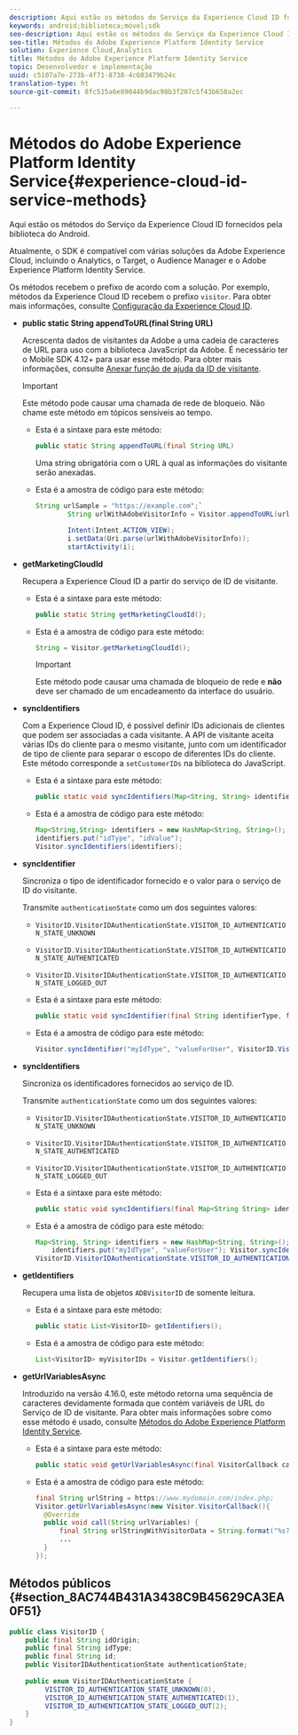 ```yaml
---
description: Aqui estão os métodos do Serviço da Experience Cloud ID fornecidos pela biblioteca do Android.
keywords: android;biblioteca;móvel;sdk
seo-description: Aqui estão os métodos do Serviço da Experience Cloud ID fornecidos pela biblioteca do Android.
seo-title: Métodos do Adobe Experience Platform Identity Service
solution: Experience Cloud,Analytics
title: Métodos do Adobe Experience Platform Identity Service
topic: Desenvolvedor e implementação
uuid: c5107a7e-273b-4f71-8738-4c603479b24c
translation-type: ht
source-git-commit: 8fc515a6e89044b9dac98b3f207c5f43b658a2ec

---
```



# Métodos do Adobe Experience Platform Identity Service{#experience-cloud-id-service-methods}

Aqui estão os métodos do Serviço da Experience Cloud ID fornecidos pela biblioteca do Android.

Atualmente, o SDK é compatível com várias soluções da Adobe Experience Cloud, incluindo o Analytics, o Target, o Audience Manager e o Adobe Experience Platform Identity Service.

Os métodos recebem o prefixo de acordo com a solução. Por exemplo, métodos da Experience Cloud ID recebem o prefixo `visitor`. Para obter mais informações, consulte [Configuração da Experience Cloud ID](/help/android/c-marketing-cloud/mcvid.md).

* **public static String appendToURL(final String URL)**

   Acrescenta dados de visitantes da Adobe a uma cadeia de caracteres de URL para uso com a biblioteca JavaScript da Adobe. É necessário ter o Mobile SDK 4.12+ para usar esse método. Para obter mais informações, consulte [Anexar função de ajuda da ID de visitante](https://marketing.adobe.com/resources/help/pt_BR/mcvid/mcvid-appendvisitorid.html).

   >[!IMPORTANT]
   >
   >Este método pode causar uma chamada de rede de bloqueio. Não chame este método em tópicos sensíveis ao tempo.

   * Esta é a sintaxe para este método:

      ```java
      public static String appendToURL(final String URL) 
      ```

      Uma string obrigatória com o URL à qual as informações do visitante serão anexadas.

   * Esta é a amostra de código para este método:

      ```java
      String urlSample = "https://example.com";`
              String urlWithAdobeVisitorInfo = Visitor.appendToURL(urlSample);
      
              Intent(Intent.ACTION_VIEW);
              i.setData(Uri.parse(urlWithAdobeVisitorInfo));
              startActivity(i);
      ```

* **getMarketingCloudId**

   Recupera a Experience Cloud ID a partir do serviço de ID de visitante.

   * Esta é a sintaxe para este método:

      ```java
      public static String getMarketingCloudId(); 
      ```

   * Esta é a amostra de código para este método:

      ```java
      String = Visitor.getMarketingCloudId();
      ```

      >[!IMPORTANT]
      >
      >Este método pode causar uma chamada de bloqueio de rede e **não** deve ser chamado de um encadeamento da interface do usuário.

* **syncIdentifiers**

   Com a Experience Cloud ID, é possível definir IDs adicionais de clientes que podem ser associadas a cada visitante. A API de visitante aceita várias IDs do cliente para o mesmo visitante, junto com um identificador de tipo de cliente para separar o escopo de diferentes IDs do cliente. Este método corresponde a `setCustomerIDs` na biblioteca do JavaScript.

   * Esta é a sintaxe para este método:

      ```java
      public static void syncIdentifiers(Map<String, String> identifiers); 
      ```

   * Esta é a amostra de código para este método:

      ```java
      Map<String,String> identifiers = new HashMap<String, String>();
      identifiers.put("idType", "idValue");
      Visitor.syncIdentifiers(identifiers);
      ```

* **syncIdentifier**

   Sincroniza o tipo de identificador fornecido e o valor para o serviço de ID do visitante.

   Transmite `authenticationState` como um dos seguintes valores:

   * `VisitorID.VisitorIDAuthenticationState.VISITOR_ID_AUTHENTICATION_STATE_UNKNOWN`
   * `VisitorID.VisitorIDAuthenticationState.VISITOR_ID_AUTHENTICATION_STATE_AUTHENTICATED`
   * `VisitorID.VisitorIDAuthenticationState.VISITOR_ID_AUTHENTICATION_STATE_LOGGED_OUT`

   * Esta é a sintaxe para este método:

      ```java
      public static void syncIdentifier(final String identifierType, final String identifier, final VisitorID.VisitorIDAuthenticationState authenticationState);
      ```

   * Esta é a amostra de código para este método:

      ```java
      Visitor.syncIdentifier("myIdType", "valueForUser", VisitorID.VisitorIDAuthenticationState.VISITOR_ID_AUTHENTICATION_STATE_LOGGED_OUT);
      ```

* **syncIdentifiers**

   Sincroniza os identificadores fornecidos ao serviço de ID.

   Transmite `authenticationState` como um dos seguintes valores:
   * `VisitorID.VisitorIDAuthenticationState.VISITOR_ID_AUTHENTICATION_STATE_UNKNOWN`
   * `VisitorID.VisitorIDAuthenticationState.VISITOR_ID_AUTHENTICATION_STATE_AUTHENTICATED`
   * `VisitorID.VisitorIDAuthenticationState.VISITOR_ID_AUTHENTICATION_STATE_LOGGED_OUT`

   * Esta é a sintaxe para este método:

      ```java
      public static void syncIdentifiers(final Map<String String> identifiers, final VisitorID.VisitorIDAuthenticationState authenticationState);
      ```

   * Esta é a amostra de código para este método:

      ```java
      Map<String, String> identifiers = new HashMap<String, String>();
          identifiers.put("myIdType", "valueForUser"); Visitor.syncIdentifiers(identifiers,
      VisitorID.VisitorIDAuthenticationState.VISITOR_ID_AUTHENTICATION_STATE_AUTHENTICATED); 
      ```

* **getIdentifiers**

   Recupera uma lista de objetos `ADBVisitorID` de somente leitura.

   * Esta é a sintaxe para este método:

      ```java
      public static List<VisitorID> getIdentifiers(); 
      ```

   * Esta é a amostra de código para este método:

      ```java
      List<VisitorID> myVisitorIDs = Visitor.getIdentifiers(); 
      ```

* **getUrlVariablesAsync**

   Introduzido na versão 4.16.0, este método retorna uma sequência de caracteres devidamente formada que contém variáveis de URL do Serviço de ID de visitante. Para obter mais informações sobre como esse método é usado, consulte [Métodos do Adobe Experience Platform Identity Service](/help/android/reference/hybrid-app.md).

   * Esta é a sintaxe para este método:

      ```java
      public static void getUrlVariablesAsync(final VisitorCallback callback);
      ```

   * Esta é a amostra de código para este método:

      ```java
      final String urlString = https://www.mydomain.com/index.php; 
      Visitor.getUrlVariablesAsync(new Visitor.VisitorCallback(){ 
        @Override 
        public void call(String urlVariables) { 
            final String urlStringWithVisitorData = String.format("%s?%s", urlString, urlVariables); 
            ...
        } 
      });
      ```

## Métodos públicos {#section_8AC744B431A3438C9B45629CA3EA0F51}

```java
public class VisitorID { 
    public final String idOrigin; 
    public final String idType; 
    public final String id; 
    public VisitorIDAuthenticationState authenticationState; 
 
    public enum VisitorIDAuthenticationState { 
         VISITOR_ID_AUTHENTICATION_STATE_UNKNOWN(0), 
         VISITOR_ID_AUTHENTICATION_STATE_AUTHENTICATED(1), 
         VISITOR_ID_AUTHENTICATION_STATE_LOGGED_OUT(2); 
    } 
}
```
